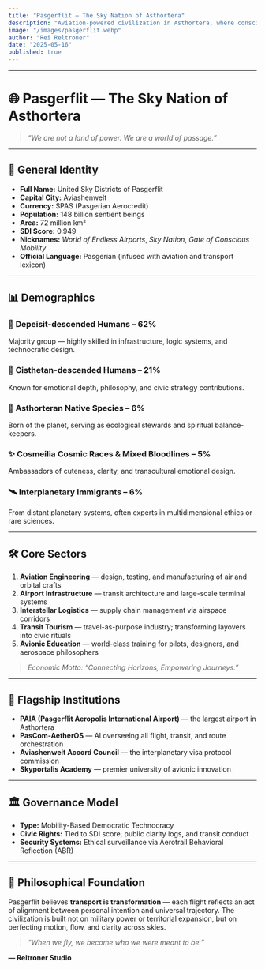 ```yaml
---
title: "Pasgerflit — The Sky Nation of Asthortera"
description: "Aviation-powered civilization in Asthortera, where consciousness takes flight. Pasgerflit is a nation built on mobility, clarity, and the belief that every journey is a sacred alignment with purpose."
image: "/images/pasgerflit.webp"
author: "Rei Reltroner"
date: "2025-05-16"
published: true
---
```


---

# 🌐 Pasgerflit — The Sky Nation of Asthortera

> *“We are not a land of power. We are a world of passage.”*

---

## 🛫 General Identity

* **Full Name:** United Sky Districts of Pasgerflit
* **Capital City:** Aviashenwelt
* **Currency:** \$PAS (Pasgerian Aerocredit)
* **Population:** 148 billion sentient beings
* **Area:** 72 million km²
* **SDI Score:** 0.949
* **Nicknames:** *World of Endless Airports*, *Sky Nation*, *Gate of Conscious Mobility*
* **Official Language:** Pasgerian (infused with aviation and transport lexicon)

---

## 📊 Demographics

### 🔺 **Depeisit-descended Humans** – 62%  
Majority group — highly skilled in infrastructure, logic systems, and technocratic design.

### 🔹 **Cisthetan-descended Humans** – 21%  
Known for emotional depth, philosophy, and civic strategy contributions.

### 🌿 **Asthorteran Native Species** – 6%  
Born of the planet, serving as ecological stewards and spiritual balance-keepers.

### ✨ **Cosmeilia Cosmic Races & Mixed Bloodlines** – 5%  
Ambassadors of cuteness, clarity, and transcultural emotional design.

### 🛰️ **Interplanetary Immigrants** – 6%  
From distant planetary systems, often experts in multidimensional ethics or rare sciences.

---

## 🛠️ Core Sectors

1. **Aviation Engineering** — design, testing, and manufacturing of air and orbital crafts
2. **Airport Infrastructure** — transit architecture and large-scale terminal systems
3. **Interstellar Logistics** — supply chain management via airspace corridors
4. **Transit Tourism** — travel-as-purpose industry; transforming layovers into civic rituals
5. **Avionic Education** — world-class training for pilots, designers, and aerospace philosophers

> *Economic Motto: “Connecting Horizons, Empowering Journeys.”*

---

## 🛬 Flagship Institutions

* **PAIA (Pasgerflit Aeropolis International Airport)** — the largest airport in Asthortera
* **PasCom-AetherOS** — AI overseeing all flight, transit, and route orchestration
* **Aviashenwelt Accord Council** — the interplanetary visa protocol commission
* **Skyportalis Academy** — premier university of avionic innovation

---

## 🏛️ Governance Model

* **Type:** Mobility-Based Democratic Technocracy
* **Civic Rights:** Tied to SDI score, public clarity logs, and transit conduct
* **Security Systems:** Ethical surveillance via Aerotrail Behavioral Reflection (ABR)

---

## 🧠 Philosophical Foundation

Pasgerflit believes **transport is transformation** — each flight reflects an act of alignment between personal intention and universal trajectory. The civilization is built not on military power or territorial expansion, but on perfecting motion, flow, and clarity across skies.

> *“When we fly, we become who we were meant to be.”*

**— Reltroner Studio**

